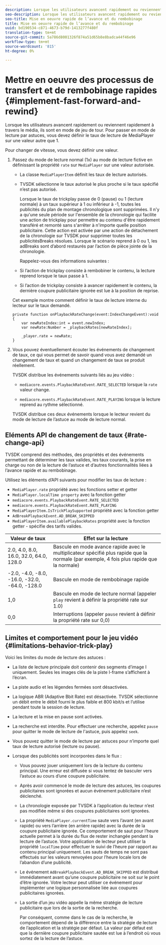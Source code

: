 ```yaml
---
description: Lorsque les utilisateurs avancent rapidement ou reviennent rapidement à travers le média, ils sont en mode de jeu de tour. Pour passer en mode de lecture par astuces, vous devez définir le taux de lecture de MediaPlayer sur une valeur autre que 1.
seo-description: Lorsque les utilisateurs avancent rapidement ou reviennent rapidement à travers le média, ils sont en mode de jeu de tour. Pour passer en mode de lecture par astuces, vous devez définir le taux de lecture de MediaPlayer sur une valeur autre que 1.
seo-title: Mise en oeuvre rapide de l’avance et du rembobinage
title: Mise en oeuvre rapide de l’avance et du rembobinage
uuid: bd190534-c871-4673-b79d-1413277f480f
translation-type: tm+mt
source-git-commit: 5a786d8001326f874a51d65b8e8badca44f46e96
workflow-type: tm+mt
source-wordcount: '815'
ht-degree: 0%

---
```



# Mettre en oeuvre des processus de transfert et de rembobinage rapides {#implement-fast-forward-and-rewind}

Lorsque les utilisateurs avancent rapidement ou reviennent rapidement à travers le média, ils sont en mode de jeu de tour. Pour passer en mode de lecture par astuces, vous devez définir le taux de lecture de MediaPlayer sur une valeur autre que 1.

Pour changer de vitesse, vous devez définir une valeur.

1. Passez du mode de lecture normal (1x) au mode de lecture fictive en définissant la propriété `rate` sur `MediaPlayer` sur une valeur autorisée.

   * La classe `MediaPlayerItem` définit les taux de lecture autorisés.
   * TVSDK sélectionne le taux autorisé le plus proche si le taux spécifié n’est pas autorisé.

      Lorsque le taux de trickplay passe de 0 (pause) ou 1 (lecture normale) à un taux supérieur à 1 ou inférieur à -1, toutes les publicités du plan de montage chronologique sont supprimées. Il n&#39;y a qu&#39;une seule période sur l&#39;ensemble de la chronologie qui facilite une action de trickplay pour permettre au contenu d&#39;être rapidement transféré et remonté sans s&#39;arrêter à n&#39;importe quelle position publicitaire. Cette action est activée par une action de détachement de la chronologie sur TVSDK pour supprimer toutes les publicitésBreaks résolues. Lorsque le scénario reprend à 0 ou 1, les adBreaks sont d’abord restaurés par l’action de pièce jointe de la chronologie.

      Rappelez-vous des informations suivantes :

   * Si l’action de trickplay consiste à rembobiner le contenu, la lecture reprend lorsque le taux passe à 1.
   * Si l’action de trickplay consiste à avancer rapidement le contenu, la dernière coupure publicitaire ignorée est lue à la position de reprise.

   Cet exemple montre comment définir le taux de lecture interne du lecteur sur le taux demandé.

   ```
   private function onPlaybackRateChange(event:IndexChangeEvent):void { 
       var newRateIndex:int = event.newIndex; 
       var newRate:Number = _playbackRates[newRateIndex]; 
   
       _player.rate = newRate; 
   } 
   ```

1. Vous pouvez éventuellement écouter les événements de changement de taux, ce qui vous permet de savoir quand vous avez demandé un changement de taux et quand un changement de taux se produit réellement.

   TVSDK distribue les événements suivants liés au jeu vidéo :

   * `mediacore.events.PlaybackRateEvent.RATE_SELECTED` lorsque la  `rate` valeur change.

   * `mediacore.events.PlaybackRateEvent.RATE_PLAYING` lorsque la lecture reprend au rythme sélectionné.

   TVSDK distribue ces deux événements lorsque le lecteur revient du mode de lecture de l’astuce au mode de lecture normal.

## Eléments API de changement de taux {#rate-change-api}

TVSDK comprend des méthodes, des propriétés et des événements permettant de déterminer les taux valides, les taux courants, la prise en charge ou non de la lecture de l’astuce et d’autres fonctionnalités liées à l’avance rapide et au rembobinage.

Utilisez les éléments d’API suivants pour modifier les taux de lecture :

* `MediaPlayer.rate` propriété avec les fonctions setter et getter
* `MediaPlayer.localTime property` avec la fonction getter
* `mediacore.events.PlaybackRateEvent.RATE_SELECTED`
* `mediacore.events.PlaybackRateEvent.RATE_PLAYING`
* `MediaPlayerItem.IsTrickPlaySupported` propriété avec la fonction getter
* `AdBreakPlaybackEvent.AD_BREAK_SKIPPED`
* `MediaPlayerItem.availablePlaybackRates` propriété avec la fonction getter - spécifie des tarifs valides.

| Valeur de taux | Effet sur la lecture |
|---|---|
| 2.0, 4.0, 8.0, 16.0, 32.0, 64.0, 128.0 | Bascule en mode avance rapide avec le multiplicateur spécifié plus rapide que la normale (par exemple, 4 fois plus rapide que la normale) |
| -2.0, -4.0, -8.0, -16.0, -32.0, -64.0, -128.0 | Bascule en mode de rembobinage rapide |
| 1,0 | Bascule en mode de lecture normal (appeler `play` revient à définir la propriété rate sur 1.0) |
| 0,0 | Interruptions (appeler `pause` revient à définir la propriété rate sur 0,0) |

## Limites et comportement pour le jeu vidéo {#limitations-behavior-trick-play}

Voici les limites du mode de lecture des astuces :

* La liste de lecture principale doit contenir des segments d’image I uniquement. Seules les images clés de la piste I-frame s’affichent à l’écran.
* La piste audio et les légendes fermées sont désactivées.
* La logique ABR (Adaptive Bbit Rate) est désactivée. TVSDK sélectionne un débit entre le débit fourni le plus faible et 800 kbit/s et l’utilise pendant toute la session de lecture.
* La lecture et la mise en pause sont activées.
* La recherche est interdite. Pour effectuer une recherche, appelez `pause` pour quitter le mode de lecture de l&#39;astuce, puis appelez `seek`.

* Vous pouvez quitter le mode de lecture par astuces pour n’importe quel taux de lecture autorisé (lecture ou pause).
* Lorsque des publicités sont incorporées dans le flux :

   * Vous pouvez jouer uniquement lors de la lecture du contenu principal. Une erreur est diffusée si vous tentez de basculer vers l’astuce au cours d’une coupure publicitaire.
   * Après avoir commencé le mode de lecture des astuces, les coupures publicitaires sont ignorées et aucun événement publicitaire n’est déclenché.
   * La chronologie exposée par TVSDK à l’application du lecteur n’est pas modifiée même si des coupures publicitaires sont ignorées.
   * La propriété `MediaPlayer.currentTime` saute vers l’avant (en avant rapide) ou vers l’arrière (en arrière rapide) avec la durée de la coupure publicitaire ignorée. Ce comportement de saut pour l’heure actuelle permet à la durée du flux de rester inchangée pendant la lecture de l’astuce. Votre application de lecteur peut utiliser la propriété `localTime` pour effectuer le suivi de l’heure par rapport au contenu principal uniquement. Les sauts de temps ne sont pas effectués sur les valeurs renvoyées pour l’heure locale lors de l’abandon d’une publicité.

   * Le événement `AdBreakPlaybackEvent.AD_BREAK_SKIPPED` est distribué immédiatement avant qu’une coupure publicitaire ne soit sur le point d’être ignorée. Votre lecteur peut utiliser ce événement pour implémenter une logique personnalisée liée aux coupures publicitaires ignorées.
   * La sortie d’un jeu vidéo appelle la même stratégie de lecture publicitaire que lors de la sortie de la recherche.

      Par conséquent, comme dans le cas de la recherche, le comportement dépend de la différence entre la stratégie de lecture de l’application et la stratégie par défaut. La valeur par défaut est que la dernière coupure publicitaire sautée est lue à l’endroit où vous sortez de la lecture de l’astuce.